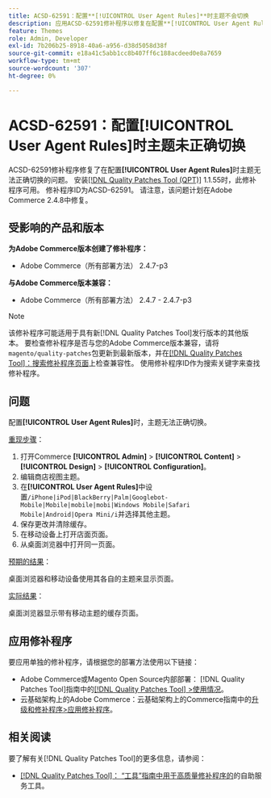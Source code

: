 ```yaml
---
title: ACSD-62591：配置**[!UICONTROL User Agent Rules]**时主题不会切换
description: 应用ACSD-62591修补程序以修复在配置**[!UICONTROL User Agent Rules]**时主题无法正确切换的Adobe Commerce问题。
feature: Themes
role: Admin, Developer
exl-id: 7b206b25-8918-40a6-a956-d38d5058d38f
source-git-commit: e18a41c5abb1cc8b407ff6c188acdeed0e8a7659
workflow-type: tm+mt
source-wordcount: '307'
ht-degree: 0%

---
```


# ACSD-62591：配置[!UICONTROL User Agent Rules]时主题未正确切换

ACSD-62591修补程序修复了在配置&#x200B;**[!UICONTROL User Agent Rules]**&#x200B;时主题无法正确切换的问题。 安装[[!DNL Quality Patches Tool (QPT)]](/help/tools/quality-patches-tool/quality-patches-tool-to-self-serve-quality-patches.md) 1.1.55时，此修补程序可用。 修补程序ID为ACSD-62591。 请注意，该问题计划在Adobe Commerce 2.4.8中修复。

## 受影响的产品和版本

**为Adobe Commerce版本创建了修补程序：**
* Adobe Commerce（所有部署方法） 2.4.7-p3

**与Adobe Commerce版本兼容：**
* Adobe Commerce（所有部署方法） 2.4.7 - 2.4.7-p3

>[!NOTE]
>
>该修补程序可能适用于具有新[!DNL Quality Patches Tool]发行版本的其他版本。 要检查修补程序是否与您的Adobe Commerce版本兼容，请将`magento/quality-patches`包更新到最新版本，并在[[!DNL Quality Patches Tool]：搜索修补程序页面](https://experienceleague.adobe.com/tools/commerce-quality-patches/index.html)上检查兼容性。 使用修补程序ID作为搜索关键字来查找修补程序。

## 问题

配置&#x200B;**[!UICONTROL User Agent Rules]**&#x200B;时，主题无法正确切换。

<u>重现步骤</u>：

1. 打开Commerce **[!UICONTROL Admin]** > **[!UICONTROL Content]** > **[!UICONTROL Design]** > **[!UICONTROL Configuration]**。
1. 编辑商店视图主题。
1. 在&#x200B;**[!UICONTROL User Agent Rules]**&#x200B;中设置`/iPhone|iPod|BlackBerry|Palm|Googlebot-Mobile|Mobile|mobile|mobi|Windows Mobile|Safari Mobile|Android|Opera Mini/i`并选择其他主题。
1. 保存更改并清除缓存。
1. 在移动设备上打开店面页面。
1. 从桌面浏览器中打开同一页面。

<u>预期的结果</u>：

桌面浏览器和移动设备使用其各自的主题来显示页面。

<u>实际结果</u>：

桌面浏览器显示带有移动主题的缓存页面。

## 应用修补程序

要应用单独的修补程序，请根据您的部署方法使用以下链接：

* Adobe Commerce或Magento Open Source内部部署： [!DNL Quality Patches Tool]指南中的[[!DNL Quality Patches Tool] >使用情况](/help/tools/quality-patches-tool/usage.md)。
* 云基础架构上的Adobe Commerce：云基础架构上的Commerce指南中的[升级和修补程序>应用修补程序](https://experienceleague.adobe.com/docs/commerce-cloud-service/user-guide/develop/upgrade/apply-patches.html)。


## 相关阅读

要了解有关[!DNL Quality Patches Tool]的更多信息，请参阅：

* [[!DNL Quality Patches Tool]： “工具”指南中用于高质量修补程序的](/help/tools/quality-patches-tool/quality-patches-tool-to-self-serve-quality-patches.md)的自助服务工具。

